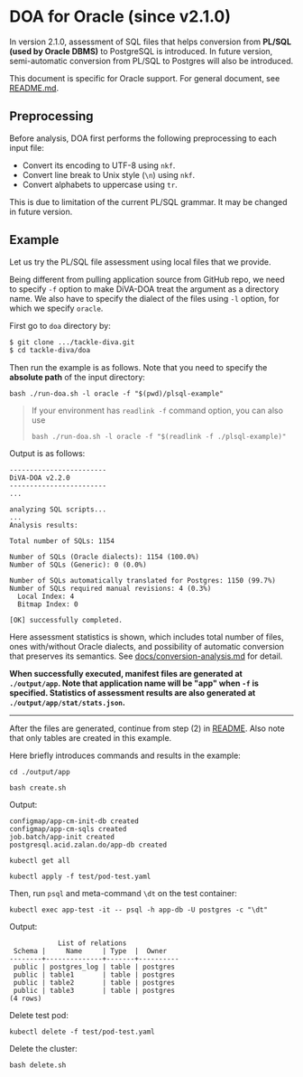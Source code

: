 # DOA for Oracle (since v2.1.0)

In version 2.1.0, assessment of SQL files that helps conversion from **PL/SQL (used by Oracle DBMS)** to PostgreSQL is introduced.
In future version, semi-automatic conversion from PL/SQL to Postgres will also be introduced.

This document is specific for Oracle support. For general document, see [README.md](README.md).

## Preprocessing

Before analysis, DOA first performs the following preprocessing to each input file:

- Convert its encoding to UTF-8 using `nkf`.
- Convert line break to Unix style (`\n`) using `nkf`. 
- Convert alphabets to uppercase using `tr`.

This is due to limitation of the current PL/SQL grammar. It may be changed in future version.

## Example

Let us try the PL/SQL file assessment using local files that we provide.

Being different from pulling application source from GitHub repo,
we need to specify `-f` option to make DiVA-DOA treat the argument as a directory name.
We also have to specify the dialect of the files using `-l` option, for which we specify `oracle`.

First go to `doa` directory by:

```bash
$ git clone .../tackle-diva.git
$ cd tackle-diva/doa
```

Then run the example is as follows. Note that you need to specify the **absolute path** of the input directory:

```
bash ./run-doa.sh -l oracle -f "$(pwd)/plsql-example"
```

> If your environment has `readlink -f` command option, you can also use
>
> ```
> bash ./run-doa.sh -l oracle -f "$(readlink -f ./plsql-example)"
> ```

Output is as follows:

```
------------------------
DiVA-DOA v2.2.0
------------------------
...

analyzing SQL scripts...
...
Analysis results:

Total number of SQLs: 1154

Number of SQLs (Oracle dialects): 1154 (100.0%)
Number of SQLs (Generic): 0 (0.0%)

Number of SQLs automatically translated for Postgres: 1150 (99.7%)
Number of SQLs required manual revisions: 4 (0.3%)
  Local Index: 4
  Bitmap Index: 0

[OK] successfully completed.
```

Here assessment statistics is shown, which includes total number of files, ones with/without Oracle dialects, and possibility of automatic conversion that preserves its semantics.
See [docs/conversion-analysis.md](docs/conversion-analysis.md) for detail.

**When successfully executed, manifest files are generated at `./output/app`.
Note that application name will be "app" when `-f` is specified.
Statistics of assessment results are also generated at `./output/app/stat/stats.json`.**

----

After the files are generated, continue from step (2) in [README](README.md).
Also note that only tables are created in this example.

Here briefly introduces commands and results in the example:

```
cd ./output/app
```

```
bash create.sh
```

Output:

```
configmap/app-cm-init-db created
configmap/app-cm-sqls created
job.batch/app-init created
postgresql.acid.zalan.do/app-db created
```

```
kubectl get all
```

```
kubectl apply -f test/pod-test.yaml
```

Then, run `psql` and meta-command `\dt` on the test container:

```
kubectl exec app-test -it -- psql -h app-db -U postgres -c "\dt"
```

Output:

```
            List of relations
 Schema |     Name     | Type  |  Owner   
--------+--------------+-------+----------
 public | postgres_log | table | postgres
 public | table1       | table | postgres
 public | table2       | table | postgres
 public | table3       | table | postgres
(4 rows)
```

Delete test pod:

```
kubectl delete -f test/pod-test.yaml
```

Delete the cluster:

```
bash delete.sh 
```
